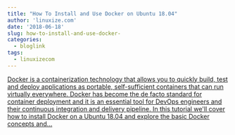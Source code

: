 ```yaml
---
title: "How To Install and Use Docker on Ubuntu 18.04"
author: 'linuxize.com'
date: '2018-06-18'
slug: how-to-install-and-use-docker-
categories:
  - bloglink
tags:
  - linuxizecom
---
```


[Docker is a containerization technology that allows you to quickly build, test and deploy applications as portable, self-sufficient containers that can run virtually everywhere. Docker has become the de facto standard for container deployment and it is an essential tool for DevOps engineers and their continuous integration and delivery pipeline. In this tutorial we'll cover how to install Docker on a Ubuntu 18.04 and explore the basic Docker concepts and...<click to read more>](https://linuxize.com/post/how-to-install-and-use-docker-on-ubuntu-18-04/)


